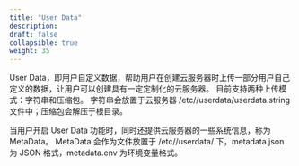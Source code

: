 ```yaml
---
title: "User Data"
description: 
draft: false
collapsible: true
weight: 35
---
```


User Data，即用户自定义数据，帮助用户在创建云服务器时上传一部分用户自己定义的数据，让用户可以创建具有一定定制化的云服务器。 目前支持两种上传模式：字符串和压缩包。 字符串会放置于云服务器 /etc//userdata/userdata.string 文件中；压缩包会解压于根目录。

当用户开启 User Data 功能时，同时还提供云服务器的一些系统信息，称为 MetaData。 MetaData 会作为文件放置于 /etc//userdata/ 下，metadata.json 为 JSON 格式，metadata.env 为环境变量格式。
